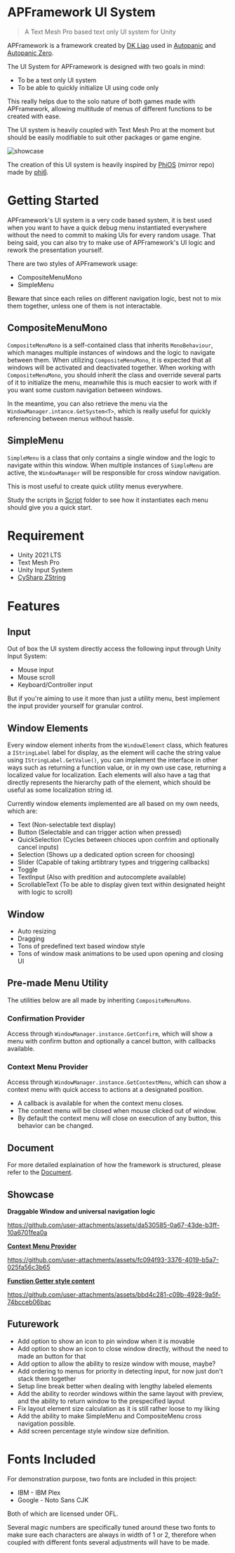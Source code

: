 # APFramework UI System

> A Text Mesh Pro based text only UI system for Unity

APFramework is a framework created by [DK Liao](https://x.com/justdkliao) used in [Autopanic](https://store.steampowered.com/app/1274830) and [Autopanic Zero](https://store.steampowered.com/app/1423670).

The UI System for APFramework is designed with two goals in mind:

- To be a text only UI system
- To be able to quickly initialize UI using code only

This really helps due to the solo nature of both games made with APFramework, allowing multitude of menus of different functions to be created with ease.

The UI system is heavily coupled with Text Mesh Pro at the moment but should be easily modifiable to suit other packages or game engine.

![showcase](https://blog.chosenconcept.dev/images/posts/autopanic-devlog/0007/3.gif)

The creation of this UI system is heavily inspired by [PhiOS](https://github.com/pblca/PhiOS) (mirror repo) made by [phi6](https://twitter.com/phi6).

# Getting Started

APFramework's UI system is a very code based system, it is best used when you want to have a quick debug menu instantiated everywhere without the need to commit to making UIs for every random usage. That being said, you can also try to make use of APFramework's UI logic and rework the presentation yourself.

There are two styles of APFramework usage:

- CompositeMenuMono
- SimpleMenu

Beware that since each relies on different navigation logic, best not to mix them together, unless one of them is not interactable.

## CompositeMenuMono

`CompositeMenuMono` is a self-contained class that inherits `MonoBehaviour`, which manages multiple instances of windows and the logic to navigate between them. When utilizing `CompositeMenuMono`, it is expected that all windows will be activated and deactivated together. When working with `CompositeMenuMono`, you should inherit the class and override several parts of it to initialize the menu, meanwhile this is much eacsier to work with if you want some custom navigation between windows.

In the meantime, you can also retrieve the menu via the `WindowManager.intance.GetSystem<T>`, which is really useful for quickly referencing between menus without hassle.

## SimpleMenu

`SimpleMenu` is a class that only contains a single window and the logic to navigate within this window. When multiple instances of `SimpleMenu` are active, the `WindowManager` will be responsible for cross window navigation.

This is most useful to create quick utility menus everywhere.

Study the scripts in [Script](https://github.com/dklassic/APFrameworkUI/tree/main/Assets/Script) folder to see how it instantiates each menu should give you a quick start.

# Requirement

- Unity 2021 LTS
- Text Mesh Pro
- Unity Input System
- [CySharp ZString](https://github.com/Cysharp/ZString)

# Features

## Input

Out of box the UI system directly access the following input through Unity Input System:

- Mouse input
- Mouse scroll
- Keyboard/Controller input

But if you're aiming to use it more than just a utility menu, best implement the input provider yourself for granular control.

## Window Elements

Every window element inherits from the `WindowElement` class, which features a `IStringLabel` label for display, as the element will cache the string value using `IStringLabel.GetValue()`, you can implement the interface in other ways such as returning a function value, or in my own use case, returning a localized value for localization. Each elements will also have a tag that directly represents the hierarchy path of the element, which should be useful as some localization string id.

Currently window elements implemented are all based on my own needs, which are:

- Text (Non-selectable text display)
- Button (Selectable and can trigger action when pressed)
- QuickSelection (Cycles between chioces upon confrim and optionally cancel inputs)
- Selection (Shows up a dedicated option screen for choosing)
- Slider (Capable of taking artibtrary types and triggering callbacks)
- Toggle
- TextInput (Also with predition and autocomplete available)
- ScrollableText (To be able to display given text within designated height with logic to scroll)

## Window

- Auto resizing
- Dragging
- Tons of predefined text based window style
- Tons of window mask animations to be used upon opening and closing UI

## Pre-made Menu Utility

The utilities below are all made by inheriting `CompositeMenuMono`.

### Confirmation Provider

Access through `WindowManager.instance.GetConfirm`, which will show a menu with confirm button and optionally a cancel button, with callbacks available.

### Context Menu Provider

Access through `WindowManager.instance.GetContextMenu`, which can show a context menu with quick access to actions at a designated position.

- A callback is available for when the context menu closes.
- The context menu will be closed when mouse clicked out of window.
- By default the context menu will close on execution of any button, this behavior can be changed.

## Document

For more detailed explaination of how the framework is structured, please refer to the [Document](https://github.com/dklassic/APFrameworkUI/blob/main/Document.md).

## Showcase

**Draggable Window and universal navigation logic**

https://github.com/user-attachments/assets/da530585-0a67-43de-b3ff-10a6701fea0a

[**Context Menu Provider**](https://github.com/dklassic/APFrameworkUI/blob/main/Assets/Script/ContextMenuExample.cs)

https://github.com/user-attachments/assets/fc094f93-3376-4019-b5a7-025fa56c3b65

[**Function Getter style content**](https://github.com/dklassic/APFrameworkUI/blob/main/Assets/Script/FunctionWindow.cs)

https://github.com/user-attachments/assets/bbd4c281-c09b-4928-9a5f-74bcceb06bac



## Futurework

- Add option to show an icon to pin window when it is movable
- Add option to show an icon to close window directly, without the need to made an button for that
- Add option to allow the ability to resize window with mouse, maybe?
- Add ordering to menus for priority in detecting input, for now just don't stack them together
- Setup line break better when dealing with lengthy labeled elements
- Add the ability to reorder windows within the same layout with preview, and the ability to return window to the prespecified layout
- Fix layout element size calculation as it is still rather loose to my liking
- Add the ability to make SimpleMenu and CompositeMenu cross navigation possible.
- Add screen percentage style window size definition.

# Fonts Included

For demonstration purpose, two fonts are included in this project:

- IBM - IBM Plex
- Google - Noto Sans CJK

Both of which are licensed under OFL.

Several magic numbers are specifically tuned around these two fonts to make sure each characters are always in width of 1 or 2, therefore when coupled with different fonts several adjustments will have to be made.
